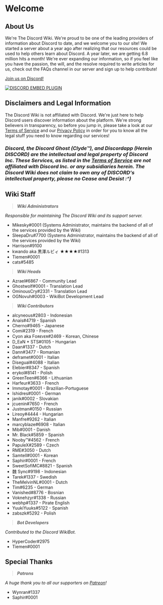 <!-- TITLE: Home -->
<!-- SUBTITLE: Welcome to The Discord Wiki! -->

# Welcome
## About Us

We're The Discord Wiki. We're proud to be one of the leading providers of information about Discord to date, and we welcome you to our site! We started a server about a year ago after realizing that our resources could be used to help others learn about Discord. A year later, we are getting 6.8 million hits a month! We're ever expanding our information, so if you feel like you have the passion, the will, and the resolve required to write articles for us, check out the FAQs channel in our server and sign up to help contribute!

[Join us on Discord!](https://discord.gg/ZRJ9Ghh)

<a href="https://discord.gg/ZRJ9Ghh">![DISCORD EMBED PLUGIN](https://discordapp.com/api/guilds/367460196148183040/widget.png?style=banner2)</a>

## Disclaimers and Legal Information
The Discord Wiki is not affiliated with Discord. We're just here to help Discord users discover information about the platform. We're strong believers in transparency, so before you jump in, please take a look at our [Terms of Service](/meta/terms) and our [Privacy Policy](/meta/privacy) in order for you to know all the legal stuff you need to know regarding our services!

### ***Discord, the Discord Ghost (Clyde™), and Discordapp (Herein DISCORD) are the intellectual and legal property of Discord Inc. These Services, as listed in the [Terms of Service](/meta/terms) are not affiliated with Discord Inc. or any subsidiaries herein. The Discord Wiki does not claim to own any of DISCORD's intellectual property, please no Cease and Desist :^)***

## Wiki Staff

> ***Wiki Administrators***

*Responsible for maintaining The Discord Wiki and its support server.*
* Mikesky#0001 (Systems Administrator, maintains the backend of all of the services provided by the Wiki)
* SleepaDru#7700 (Systems Administrator, maintains the backend of all of the services provided by the Wiki)
* Harrison#9100
* kwando aka 黒澤ルビィ ★★★★#1313
* Tiemen#0001
* cats#5485

> ***Wiki Heads***

* Azrael#6867 - Community Lead
* Ghostwolf#0001 - Translation Lead
* OminousCry#2331 - Translation Lead
* OGNovuh#0003 - WikiBot Development Lead

> ***Wiki Contributors***

* alcyneous#2803 - Indonesian
* Anaís#4719 - Spanish
* Cherno#9465 - Japanese
* Comi#2319 - French
* Cyon aka Fᴏʀᴇᴠᴇʀ#2469 - Korean, Chinese
* D_EaN * STS#0105 - Hungarian
* Daan#1337 - Dutch
* Dann#3477 - Romanian
* deframet#0001 - Italian
* Disegual#4088 - Italian
* Elebier#8347 - Spanish
* erykol#8141 - Polish
* GreenTeen#6366 - Lithuanian
* Harfeur#3633 - French
* Immotay#0001 - Brazilian-Portuguese
* Ishidres#0001 - German
* janik#0002 - Slovakian
* jcuenin#7650 - French
* Justman#0150 - Russian
* Lireoy#4444 - Hungarian
* Manfre#9262 - Italian
* marcyblaze#6908 - Italian
* Mib#0001 - Danish
* Mr. Black#5859 - Spanish
* Nooby™#4562 - French
* PapuleX#2589 - Czech
* RME#3050 - Dutch
* Samtell#0001 - Korean
* Saphir#0001 - French
* SweetSofiMC#8821 - Spanish
* 魏 Sync#9198 - Indonesian
* Tarek#1337 - Swedish
* TheMelvinNL#0001 - Dutch
* Tim#6235 - German
* Vanished#8776 - Bosnian
* Voknehzyr#1338 - Russian
* webhp#1337 - Pirate English
* YuukiYuuks#5122 - Spanish
* zabszk#5292 - Polish

> ***Bot Developers***

*Contributed to the Discord WikiBot.*
* HyperCoder#2975
* Tiemen#0001

## Special Thanks

>***Patrons***

*A huge thank you to all our supporters on [Patreon](https://www.patreon.com/TheDiscordWiki)!*

* Wynran#1337
* Saphir#0001